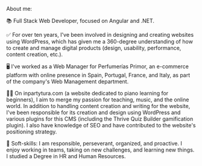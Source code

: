 About me: 

📚 Full Stack Web Developer, focused on Angular and .NET.

✅ For over ten years, I've been involved in designing and creating websites using WordPress, which has given me a 360-degree understanding of how to create and manage digital products (design, usability, performance, content creation, etc.).

🖥️ I've worked as a Web Manager for Perfumerías Primor, an e-commerce platform with online presence in Spain, Portugal, France, and Italy, as part of the company's Web Management department.

👩‍🏫 On inpartytura.com (a website dedicated to piano learning for beginners), I aim to merge my passion for teaching, music, and the online world. In addition to handling content creation and writing for the website, I've been responsible for its creation and design using WordPress and various plugins for this CMS (including the Thrive Quiz Builder gamification plugin). I also have knowledge of SEO and have contributed to the website's positioning strategy.

👩 Soft-skills: I am responsible, perseverant, organized, and proactive. I enjoy working in teams, taking on new challenges, and learning new things. I studied a Degree in HR and Human Resources.
